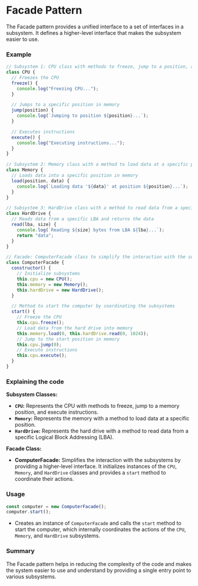 # Facade Pattern

The Facade pattern provides a unified interface to a set of interfaces in a subsystem. It defines a higher-level interface that makes the subsystem easier to use.

### Example

```js
// Subsystem 1: CPU class with methods to freeze, jump to a position, and execute instructions
class CPU {
  // Freezes the CPU
  freeze() {
    console.log("Freezing CPU...");
  }

  // Jumps to a specific position in memory
  jump(position) {
    console.log(`Jumping to position ${position}...`);
  }

  // Executes instructions
  execute() {
    console.log("Executing instructions...");
  }
}

// Subsystem 2: Memory class with a method to load data at a specific position
class Memory {
  // Loads data into a specific position in memory
  load(position, data) {
    console.log(`Loading data '${data}' at position ${position}...`);
  }
}

// Subsystem 3: HardDrive class with a method to read data from a specific LBA (Logical Block Addressing)
class HardDrive {
  // Reads data from a specific LBA and returns the data
  read(lba, size) {
    console.log(`Reading ${size} bytes from LBA ${lba}...`);
    return "data";
  }
}

// Facade: ComputerFacade class to simplify the interaction with the subsystems
class ComputerFacade {
  constructor() {
    // Initialize subsystems
    this.cpu = new CPU();
    this.memory = new Memory();
    this.hardDrive = new HardDrive();
  }

  // Method to start the computer by coordinating the subsystems
  start() {
    // Freeze the CPU
    this.cpu.freeze();
    // Load data from the hard drive into memory
    this.memory.load(0, this.hardDrive.read(0, 1024));
    // Jump to the start position in memory
    this.cpu.jump(0);
    // Execute instructions
    this.cpu.execute();
  }
}
```

### Explaining the code

**Subsystem Classes:**

- **`CPU`:** Represents the CPU with methods to freeze, jump to a memory position, and execute instructions.
- **`Memory`:** Represents the memory with a method to load data at a specific position.
- **`HardDrive`:** Represents the hard drive with a method to read data from a specific Logical Block Addressing (LBA).

**Facade Class:**

- **ComputerFacade:** Simplifies the interaction with the subsystems by providing a higher-level interface. It initializes instances of the `CPU`, `Memory`, and `HardDrive` classes and provides a `start` method to coordinate their actions.

### Usage

```js
const computer = new ComputerFacade();
computer.start();
```

- Creates an instance of `ComputerFacade` and calls the `start` method to start the computer, which internally coordinates the actions of the `CPU`, `Memory`, and `HardDrive` subsystems.

### Summary

The Facade pattern helps in reducing the complexity of the code and makes the system easier to use and understand by providing a single entry point to various subsystems.
